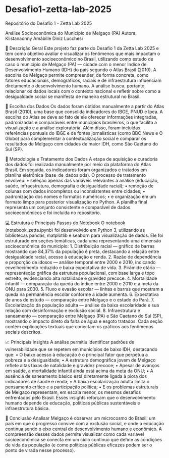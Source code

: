 # Desafio1-zetta-lab-2025
Repositório do Desafio 1 - Zetta Lab 2025

Análise Socioeconômica do Município de Melgaço (PA)
Autora: Klistanaonny Amábille Diniz Lucchesi

📘 Descrição Geral
Este projeto faz parte do Desafio 1 da Zetta Lab 2025 e tem como objetivo avaliar e visualizar os fenômenos que mais impactam o desenvolvimento socioeconômico no Brasil, utilizando como estudo de caso o município de Melgaço (PA) — cidade com o menor Índice de Desenvolvimento Humano (IDH) do país segundo o Atlas Brasil (2010).
A escolha de Melgaço permite compreender, de forma concreta, como fatores educacionais, demográficos, raciais e de infraestrutura influenciam diretamente o desenvolvimento humano. A análise busca, portanto, relacionar os dados locais com o contexto nacional e refletir sobre como a desigualdade social se manifesta de maneira estrutural no Brasil.

🎯 Escolha dos Dados
Os dados foram obtidos manualmente a partir do Atlas Brasil (2010), uma base que consolida indicadores do IBGE, PNUD e Ipea.
A escolha do Atlas se deve ao fato de ele oferecer informações integradas, padronizadas e comparáveis entre municípios brasileiros, o que facilita a visualização e a análise exploratória.
Além disso, foram incluídas referências pontuais do IBGE e de fontes jornalísticas (como BBC News e O Globo) para complementar a contextualização social e comparar os resultados de Melgaço com cidades de maior IDH, como São Caetano do Sul (SP).

🧹 Metodologia e Tratamento dos Dados
A etapa de aquisição e curadoria dos dados foi realizada manualmente por meio da plataforma do Atlas Brasil.
Em seguida, os indicadores foram organizados e tratados em planilha eletrônica (base_de_dados.ods).
O processo de tratamento envolveu:
    • seleção apenas das variáveis relevantes à análise (educação, saúde, infraestrutura, demografia e desigualdade racial);
    • remoção de colunas com dados incompletos ou inconsistentes entre cidades;
    • padronização dos nomes e formatos numéricos;
    • e organização em um formato limpo para posterior visualização no Python.
A planilha final representa um conjunto consistente e comparável de dados socioeconômicos e foi incluída no repositório.

💻 Estrutura e Principais Passos do Notebook
O notebook (notebook_zetta.ipynb) foi desenvolvido em Python 3, utilizando as bibliotecas pandas, matplotlib e seaborn para visualização de dados.
Ele foi estruturado em seções temáticas, cada uma representando uma dimensão socioeconômica do município:
    1. Distribuição racial — gráfico de barras mostrando que 84,37% da população é preta, destacando a relação entre desigualdade racial, acesso à educação e renda.
    2. Razão de dependência e proporção de idosos — análise temporal entre 2000 e 2010, indicando envelhecimento reduzido e baixa expectativa de vida.
    3. Pirâmide etária — representação gráfica da estrutura populacional, com base larga e topo estreito, evidenciando alta natalidade e gravidez precoce.
    4. Mortalidade infantil — comparação da queda do índice entre 2000 e 2010 e a meta da ONU para 2030.
    5. Fluxo e evasão escolar — linhas e barras que mostram a queda na permanência escolar conforme a idade aumenta.
    6. Expectativa de anos de estudo — comparação entre Melgaço e o estado do Pará.
    7. Escolarização da população adulta — análise da baixa escolaridade e sua relação com desinformação e exclusão social.
    8. Infraestrutura e saneamento — comparação entre Melgaço (PA) e São Caetano do Sul (SP), mostrando o impacto direto da falta de água e esgoto tratados.
Cada seção contém explicações textuais que conectam os gráficos aos fenômenos sociais descritos.

📈 Principais Insights
A análise permitiu identificar padrões de vulnerabilidade que se repetem em municípios de baixo IDH, destacando que:
    • O baixo acesso à educação é o principal fator que perpetua a pobreza e a desigualdade;
    • A estrutura demográfica jovem de Melgaço reflete altas taxas de natalidade e gravidez precoce;
    • Apesar de avanços em saúde, a mortalidade infantil ainda está acima da meta da ONU;
    • A ausência de saneamento básico está diretamente ligada à piora dos indicadores de saúde e renda;
    • A baixa escolarização adulta limita o pensamento crítico e a participação política;
    • E os problemas estruturais de Melgaço representam, em escala menor, os mesmos desafios enfrentados pelo Brasil.
Esses insights reforçam que o desenvolvimento humano depende de educação, políticas públicas sustentáveis e infraestrutura básica.

🧩 Conclusão
Analisar Melgaço é observar um microcosmo do Brasil: um país em que o progresso convive com a exclusão social, e onde a educação continua sendo o eixo central do desenvolvimento humano e econômico.
A compreensão desses dados permite visualizar como cada variável socioeconômica se conecta em um ciclo contínuo que define as condições de vida da população  (e como políticas públicas eficazes podem ser o ponto de virada nesse processo).
